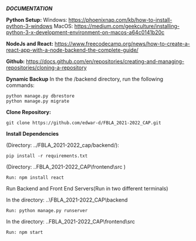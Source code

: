 ***DOCUMENTATION***

**Python Setup:**
Windows: <https://phoenixnap.com/kb/how-to-install-python-3-windows>
MacOS: <https://medium.com/geekculture/installing-python-3-x-development-environment-on-macos-a64c0141b20c>

**NodeJs and React:** <https://www.freecodecamp.org/news/how-to-create-a-react-app-with-a-node-backend-the-complete-guide/>

**Github:** <https://docs.github.com/en/repositories/creating-and-managing-repositories/cloning-a-repository>

**Dynamic Backup**
In the the /backend directory, run the following commands:
```
python manage.py dbrestore
python manage.py migrate
```

**Clone Repository:**

```
git clone https://github.com/edwar-d/FBLA_2021-2022_CAP.git
```
**Install Dependencies**

(Directory: ../FBLA_2021-2022_cap/backend/):
```
pip install -r requirements.txt
```

(Directory: ..FBLA_2021-2022_CAP\frontend\src )
```
Run: npm install react
```
Run Backend and Front End Servers(Run in two different terminals)


In the directory: ..\FBLA_2021-2022_CAP\backend
```
Run: python manage.py runserver
```

In the directory: ..FBLA_2021-2022_CAP\frontend\src
```
Run: npm start
```

